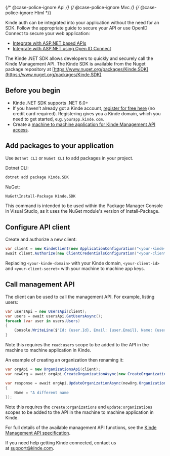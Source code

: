 
{/* @case-police-ignore Api */}
{/* @case-police-ignore Mvc */}
{/* @case-police-ignore Html */}

Kinde auth can be integrated into your application without the need for an SDK. Follow the appropriate guide to secure your API or use OpenID Connect to secure your web application:

- [Integrate with ASP.NET based APIs](/developer-tools/your-apis/dotnet-based-apis/)
- [Integrate with ASP.NET using Open ID Connect](/developer-tools/guides/dotnet-open-id-connect/)

The Kinde .NET SDK allows developers to quickly and securely call the Kinde Management API. The Kinde SDK is available from the Nuget package repository at [https://www.nuget.org/packages/Kinde.SDK](https://www.nuget.org/packages/Kinde.SDK)

## Before you begin

- Kinde .NET SDK supports .NET 6.0+
- If you haven’t already got a Kinde account, [register for free here](https://app.kinde.com/register) (no credit card required). Registering gives you a Kinde domain, which you need to get started, e.g. `yourapp.kinde.com`.
- Create a [machine to machine application for Kinde Management API access](/developer-tools/kinde-api/connect-to-kinde-api/).

## Add packages to your application

Use `Dotnet CLI` or `NuGet CLI` to add packages in your project.

Dotnet CLI:

```bash
dotnet add package Kinde.SDK
```

NuGet:

```bash
NuGet\Install-Package Kinde.SDK
```

This command is intended to be used within the Package Manager Console in Visual Studio, as it uses the NuGet module's version of Install-Package.

## Configure API client

Create and authorize a new client:

```csharp
var client = new KindeClient(new ApplicationConfiguration("<your-kinde-domain>", "", ""), new KindeHttpClient());
await client.Authorize(new ClientCredentialsConfiguration("<your-client-id>", "", "<your-client-secret>", "https://<your-kinde-domain>/api"));
```

Replacing `<your-kinde-domain>` with your Kinde domain, `<your-client-id>` and `<your-client-secret>` with your machine to machine app keys.

## Call management API

The client can be used to call the management API. For example, listing users:

```csharp
var usersApi = new UsersApi(client);
var users = await usersApi.GetUsersAsync();
foreach (var user in users.Users)
{
    Console.WriteLine($"Id: {user.Id}, Email: {user.Email}, Name: {user.FirstName} {user.LastName}.");
}
```

Note this requires the `read:users` scope to be added to the API in the machine to machine application in Kinde.

An example of creating an organization then renaming it:

```csharp
var orgApi = new OrganizationsApi(client);
var newOrg = await orgApi.CreateOrganizationAsync(new CreateOrganizationRequest("My new organization"));

var response = await orgApi.UpdateOrganizationAsync(newOrg.Organization.Code, new UpdateOrganizationRequest()
{
    Name = "A different name
});
```

Note this requires the `create:organizations` and `update:organizations` scopes to be added to the API in the machine to machine application in Kinde.

For full details of the available management API functions, see the [Kinde Management API specification](/kinde-apis/management/).

If you need help getting Kinde connected, contact us at [support@kinde.com](mailto:support@kinde.com).
